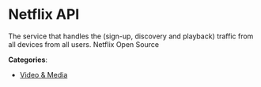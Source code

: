 # Netflix API


The service that handles the (sign-up, discovery and playback) traffic from all devices from all users.  Netflix Open Source



**Categories**:
- [Video & Media](https://github.com/apis-list/apis-list#video-and-media)




